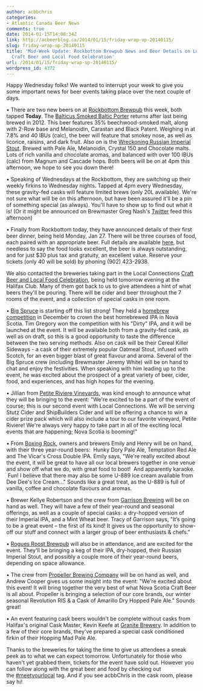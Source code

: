```yaml
---
author: acbbchris
categories:
- Atlantic Canada Beer News
comments: true
date: 2014-01-15T14:00:34Z
link: http://acbeerblog.ca/2014/01/15/friday-wrap-up-20140115/
slug: friday-wrap-up-20140115
title: 'Mid-Week Update: Rockbottom Brewpub News and Beer Details on Local Connections
  Craft Beer and Local Food Celebration'
url: /2014/01/15/friday-wrap-up-20140115/
wordpress_id: 4372
---
```


Happy Wednesday folks! We wanted to interrupt your week to give you some important news for beer events taking place over the next couple of days.

• There are two new beers on at [Rockbottom Brewpub](http://rockbottombrewpub.ca/) this week, both tapped **Today**. The [Balticus Smoked Baltic Porter](http://rockbottombrewpub.blogspot.ca/2014/01/balticus-returns.html) returns after last being brewed in 2012. This beer features 35% beechwood-smoked malt, along with 2-Row base and Melanoidin, Carastan and Black Patent. Weighing in at 7.8% and 40 IBUs (calc), the beer will feature that smokey nose, as well as licorice, raisins, and dark fruit. Also on is the [Wreckoning Russian Imperial Stout](http://rockbottombrewpub.blogspot.ca/2014/01/day-of-wreckoning-is-nigh.html). Brewed with Pale Ale, Melanoidin, Crystal 150 and Chocolate malts. Lots of rich vanilla and chocolate aromas, and balanced with over 100 IBUs (calc) from Magnum and Cascade hops. Both beers will be on at 4pm this afternoon, we hope to see you down there!

• Speaking of Wednesdays at the Rockbottom, they are switching up their weekly firkins to Wednesday nights. Tapped at 4pm every Wednesday, these gravity-fed casks will feature limited brews (only 20L available). We're not sure what will be on this afternoon, but have been assured it'll be a pin of something special (as always). You'll have to show up to find out what it is! (Or it might be announced on Brewmaster Greg Nash's [Twitter](https://twitter.com/__NASH__) feed this afternoon)


• Finally from Rockbottom today, they have announced details of their first beer dinner, being held Monday, Jan 27. There will be three courses of food, each paired with an appropriate beer. Full details are available [here](http://rockbottombrewpub.blogspot.ca/2014/01/beer-dinner-monday-january-27th-6-pm.html), but needless to say the food looks excellent, the beer is always outstanding, and for just $30 plus tax and gratuity, an excellent value. Reserve your tickets (only 40 will be sold) by phoning (902) 423-2938.







We also contacted the breweries taking part in the Local Connections [Craft Beer and Local Food Celebration](https://www.facebook.com/events/161842094010105/), being held tomorrow evening at the Halifax Club. Many of them got back to us to give attendees a hint of what beers they'll be pouring. There will be cider and beer throughout the 7 rooms of the event, and a collection of special casks in one room.







• [Big Spruce](http://www.bigspruce.ca/) is starting off this list strong! They held a [homebrew competition](http://atlanticcanadabeerblog.wordpress.com/2013/11/01/friday-wrap-up-20131101/) in December to crown the best homebrewed IPA in Nova Scotia. Tim Gregory won the competition with his "Dirty" IPA, and it will be launched at the event. It will be available both from a gravity-fed cask, as well as on draft, so this is a good opportunity to taste the difference between the two serving methods. Also on cask will be their Cereal Killer Sideways - a cask of their extremely popular Oatmeal Stout, infused with Scotch, for an even bigger blast of great flavour and aroma. Several of the Big Spruce crew (including Brewmaster Jeremy White) will be on hand to chat and enjoy the festivities. When speaking with him leading up to the event, he was excited about the prospect of a great variety of beer, cider, food, and experiences, and has high hopes for the evening.







• Jillian from [Petite Riviere Vineyards](http://www.petiterivierevineyards.ca/), was kind enough to announce what they will be bringing to the event: "We're excited to be a part of the event of course; this is our second event with Local Connections. We will be serving Stutz Cider and ShipBuilders Cider and will be offering a chance to win a cider prize pack which will also include a tour to our favorite vineyard, Petite Riviere! We're always very happy to take part in all of the exciting local events that are happening; Nova Scotia is booming!"







• From [Boxing Rock](http://www.boxingrock.ca/), owners and brewers Emily and Henry will be on hand, with their three year-round beers:  Hunky Dory Pale Ale, Temptation Red Ale and The Vicar's Cross Double IPA. Emily says, "We're really excited about the event, it will be great to have all our local brewers together in one venue and show off what we do, with great food to boot!  And apparently karaoke.  Fun! I believe that there may also be some U-889 ice cream available from Dee Dee's Ice Cream..." Sounds like a great treat, as the U-889 is full of vanilla, coffee and chocolate flavours and aromas.





• Brewer Kellye Robertson and the crew from [Garrison Brewing](http://www.garrisonbrewing.com/) will be on hand as well. They will have a few of their year-round and seasonal offerings, as well as a couple of special casks: a dry-hopped version of their Imperial IPA, and a Mint Wheat beer. Tracy of Garrison says, "It’s going to be a great event – the first of its kind! It gives us the opportunity to show-off our stuff and connect with a larger group of beer enthusiasts & chefs."










• [Rogues Roost Brewpub](http://www.roguesroost.ca/) will also be in attendance, and are excited for the event. They'll be bringing a keg of their IPA, dry-hopped, their Russian Imperial Stout, and possibly a couple more of their year-round beers, depending on space allowance.










• The crew from [Propeller Brewing Company](http://www.drinkpropeller.ca/) will be on hand as well, and Andrew Cooper gives us some insight into the event: "We're excited about this event! It will bring together the very best of what Nova Scotia Craft Beer is all about. Propeller is bringing a selection of our core brands, our winter seasonal Revolution RIS & a Cask of Amarillo Dry Hopped Pale Ale." Sounds great!










• An event featuring cask beers wouldn't be complete without casks from Halifax's original Cask Master, Kevin Keefe at [Granite Brewery](http://www.granitebreweryhalifax.ca/). In addition to a few of their core brands, they've prepared a special cask conditioned firkin of their Hopping Mad Pale Ale.







Thanks to the breweries for taking the time to give us attendees a sneak peek as to what we can expect tomorrow. Unfortunately for those who haven't yet grabbed them, tickets for the event have sold out. However you can follow along with the great beer and food by checking out the [#meetyourlocal](https://twitter.com/search?q=%23MeetYourLocal&src=hash) tag. And if you see acbbChris in the cask room, please say hi!
